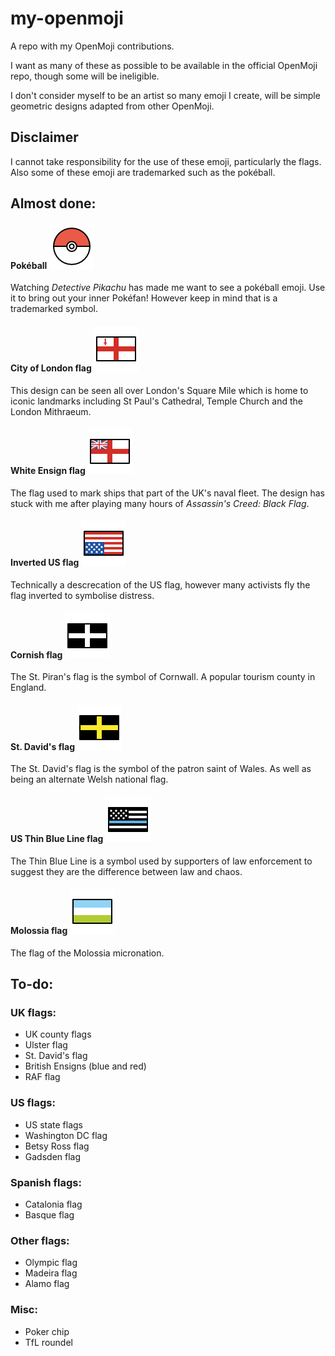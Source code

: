 # my-openmoji
A repo with my OpenMoji contributions.

I want as many of these as possible to be available in the official OpenMoji repo, though some will be ineligible.

I don't consider myself to be an artist so many emoji I create, will be simple geometric designs adapted from other OpenMoji.

## Disclaimer

I cannot take responsibility for the use of these emoji, particularly the flags. Also some of these emoji are trademarked such as the pokéball.

## Almost done:

#### Pokéball ![Pokéball](https://github.com/inferno986return/my-openmoji/blob/master/png/openmoji_pokeball.png)
Watching *Detective Pikachu* has made me want to see a pokéball emoji. Use it to bring out your inner Pokéfan! However keep in mind that is a trademarked symbol.

#### City of London flag ![City of London flag](https://github.com/inferno986return/my-openmoji/blob/master/png/city_of_london_OpenMoji.png)
This design can be seen all over London's Square Mile which is home to iconic landmarks including St Paul's Cathedral, Temple Church and the London Mithraeum.

#### White Ensign flag ![White Ensign](https://github.com/inferno986return/my-openmoji/blob/master/png/white_ensign_OpenMoji.png)
The flag used to mark ships that part of the UK's naval fleet. The design has stuck with me after playing many hours of *Assassin's Creed: Black Flag*.

#### Inverted US flag ![Inverted US](https://github.com/inferno986return/my-openmoji/blob/master/png/USFlagDistressed_OpenMoji.png)
Technically a descrecation of the US flag, however many activists fly the flag inverted to symbolise distress.

#### Cornish flag ![Cornish ](https://github.com/inferno986return/my-openmoji/blob/master/png/CornishFlag_OpenMoji.png)
The St. Piran's flag is the symbol of Cornwall. A popular tourism county in England.

#### St. David's flag ![St. David's](https://github.com/inferno986return/my-openmoji/blob/master/png/StDavidFlag_OpenMoji.png)
The St. David's flag is the symbol of the patron saint of Wales. As well as being an alternate Welsh national flag.

#### US Thin Blue Line flag ![St. David's](https://github.com/inferno986return/my-openmoji/blob/master/png/USThinBlueLine_OpenMoji.png)
The Thin Blue Line is a symbol used by supporters of law enforcement to suggest they are the difference between law and chaos.

#### Molossia flag ![Molossia flag](https://github.com/inferno986return/my-openmoji/blob/master/png/MolossiaFlag_OpenMoji.png)
The flag of the Molossia micronation.

## To-do:

### UK flags:
* UK county flags
* Ulster flag
* St. David's flag
* British Ensigns (blue and red)
* RAF flag

### US flags:
* US state flags
* Washington DC flag
* Betsy Ross flag
* Gadsden flag

### Spanish flags:
* Catalonia flag
* Basque flag

### Other flags:
* Olympic flag
* Madeira flag
* Alamo flag

### Misc:
* Poker chip
* TfL roundel
